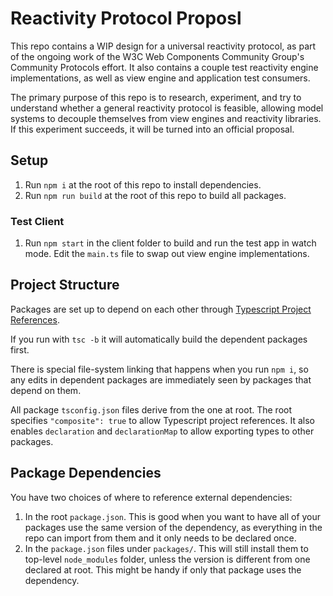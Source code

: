 # Reactivity Protocol Proposl

This repo contains a WIP design for a universal reactivity protocol, as part of the ongoing work of the W3C Web Components Community Group's Community Protocols effort. It also contains a couple test reactivity engine implementations, as well as view engine and application test consumers.

The primary purpose of this repo is to research, experiment, and try to understand whether a general reactivity protocol is feasible, allowing model systems to decouple themselves from view engines and reactivity libraries. If this experiment succeeds, it will be turned into an official proposal.

## Setup

1. Run `npm i` at the root of this repo to install dependencies.
2. Run `npm run build` at the root of this repo to build all packages.

### Test Client

1. Run `npm start` in the client folder to build and run the test app in watch mode. Edit the `main.ts` file to swap out view engine implementations.

## Project Structure

Packages are set up to depend on each other through [Typescript Project References](https://www.typescriptlang.org/docs/handbook/project-references.html).

If you run with `tsc -b` it will automatically build the dependent packages first.

There is special file-system linking that happens when you run `npm i`, so any edits in dependent packages are immediately seen by packages that depend on them.

All package `tsconfig.json` files derive from the one at root. The root specifies `"composite": true` to allow Typescript project references. It also enables `declaration` and `declarationMap` to allow exporting types to other packages.

## Package Dependencies

You have two choices of where to reference external dependencies:

1. In the root `package.json`. This is good when you want to have all of your packages use the same version of the dependency, as everything in the repo can import from them and it only needs to be declared once.
2. In the `package.json` files under `packages/`. This will still install them to top-level `node_modules` folder, unless the version is different from one declared at root. This might be handy if only that package uses the dependency.